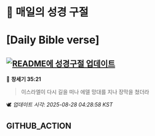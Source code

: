 # 🙏 매일의 성경 구절
# [Daily Bible verse]
## [![README에 성경구절 업데이트](https://github.com/DONGSUKA/first_test/actions/workflows/update-readme-bible.yml/badge.svg)](https://github.com/DONGSUKA/first_test/actions/workflows/update-readme-bible.yml)
<!-- START_BIBLE_VERSE -->
📖 **창세기 35:21**
> 이스라엘이 다시 길을 떠나 에델 망대를 지나 장막을 쳤더라

🕊️ _업데이트 시각: 2025-08-28 04:28:58 KST_
  <!-- END_BIBLE_VERSE -->
## GITHUB_ACTION
